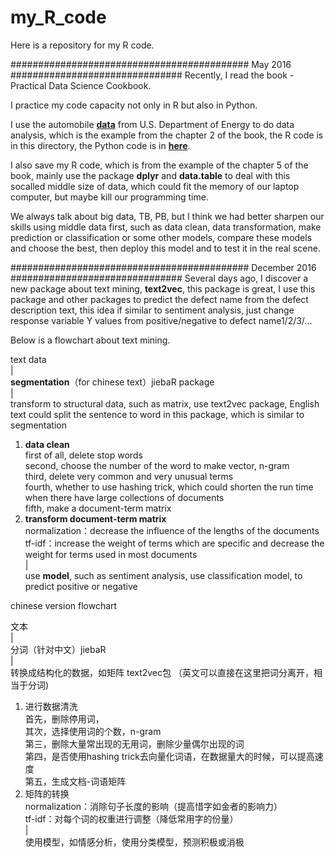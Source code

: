 # my_R_code

Here is a repository for my R code.

########################################### May 2016 ###############################
Recently, I read the book - Practical Data Science Cookbook.

I practice my code capacity not only in R but also in Python.

I use the automobile [**data**](http://www.fueleconomy.gov/feg/epadata/vehicles.csv.zip) from U.S. Department of Energy to do data analysis, which is the example from the chapter 2 of the book, the R code is in this directory, the Python code is in [**here**](http://nbviewer.jupyter.org/github/yishi/Data-Analysis-Series-in-Python/blob/master/Data_Analysis_Series_VI.ipynb).

I also save my R code, which is from the example of the chapter 5 of the book, mainly use the package **dplyr** and **data.table** to deal with this socalled middle size of data, which could fit the memory of our laptop computer, but maybe kill our programming time.

We always talk about big data, TB, PB, but I think we had better sharpen our skills using middle data first, such as data clean, data transformation, make prediction or classification or some other models, compare these models and choose the best, then deploy this model and to test it in the real scene.

########################################### December 2016 ###############################
Several days ago, I discover a new package about text mining, **text2vec**, this package is great, I use this package and other packages to predict the defect name from the defect description text, this idea if similar to sentiment analysis, just change response variable Y values from positive/negative to defect name1/2/3/...

Below is a flowchart about text mining.

text data  
  |  
**segmentation**（for chinese text）jiebaR package  
  |  
transform to structural data, such as matrix, use text2vec package, English text could split the sentence to word in this package, which is similar to segmentation  
1. **data clean**  
first of all, delete stop words  
second, choose the number of the word to make vector, n-gram  
third, delete very common and very unusual terms  
fourth, whether to use hashing trick, which could shorten the run time when there have large collections of documents  
fifth, make a document-term matrix  
2. **transform document-term matrix**  
normalization：decrease the influence of the lengths of the documents  
tf-idf：increase the weight of terms which are specific and decrease the weight for terms used in most documents    
|  
use **model**, such as sentiment analysis, use classification model, to predict positive or negative


chinese version flowchart  

文本  
  |  
  分词（针对中文）jiebaR  
  |  
  转换成结构化的数据，如矩阵  text2vec包  （英文可以直接在这里把词分离开，相当于分词)  
  1. 进行数据清洗  
  首先，删除停用词，  
  其次，选择使用词的个数，n-gram  
  第三，删除大量常出现的无用词，删除少量偶尔出现的词   
  第四，是否使用hashing trick去向量化词语，在数据量大的时候，可以提高速度  
  第五，生成文档-词语矩阵  
  2. 矩阵的转换  
  normalization：消除句子长度的影响（提高惜字如金者的影响力）  
  tf-idf：对每个词的权重进行调整（降低常用字的份量）  
|  
使用模型，如情感分析，使用分类模型，预测积极或消极

